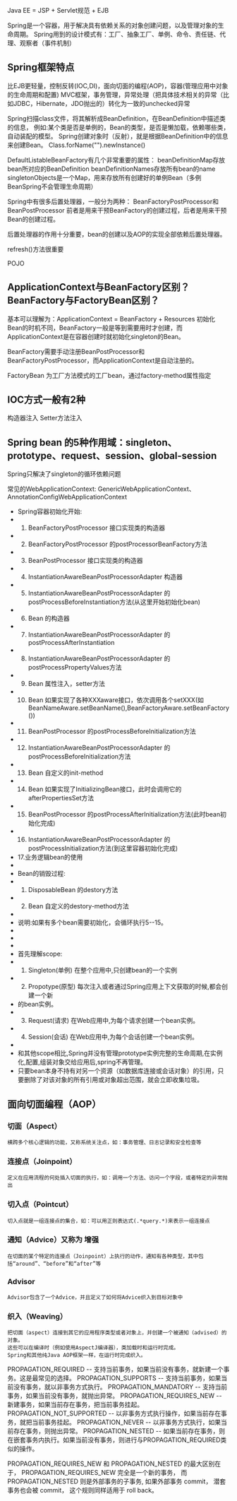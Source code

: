
Java EE = JSP + Servlet规范 + EJB

Spring是一个容器，用于解决具有依赖关系的对象创建问题，以及管理对象的生命周期。
Spring用到的设计模式有：工厂、抽象工厂、单例、命令、责任链、代理、观察者（事件机制）

## Spring框架特点
比EJB更轻量，控制反转(IOC,DI)，面向切面的编程(AOP)，容器(管理应用中对象的生命周期和配置)
MVC框架，事务管理，异常处理（把具体技术相关的异常（比如JDBC，Hibernate，JDO抛出的）转化为一致的unchecked异常

Spring扫描class文件，将其解析成BeanDefinition，在BeanDefinition中描述类的信息，
例如:某个类是否是单例的，Bean的类型，是否是懒加载，依赖哪些类，自动装配的模型。
Spring创建对象时（反射），就是根据BeanDefinition中的信息来创建Bean。 Class.forName("").newInstance()

DefaultListableBeanFactory有几个非常重要的属性：
beanDefinitionMap存放bean所对应的BeanDefinition
beanDefinitionNames存放所有bean的name
singletonObjects是一个Map，用来存放所有创建好的单例Bean（多例BeanSpring不会管理生命周期）

Spring中有很多后置处理器，一般分为两种：
BeanFactoryPostProcessor和BeanPostProcessor
前者是用来干预BeanFactory的创建过程，后者是用来干预Bean的创建过程。

后置处理器的作用十分重要，bean的创建以及AOP的实现全部依赖后置处理器。

refresh()方法很重要

POJO



## ApplicationContext与BeanFactory区别？ BeanFactory与FactoryBean区别？
基本可以理解为：ApplicationContext = BeanFactory + Resources
初始化Bean的时机不同，BeanFactory一般是等到需要用时才创建，而ApplicationContext是在容器创建时就初始化singleton的Bean。

BeanFactory需要手动注册BeanPostProcessor和BeanFactoryPostProcessor，而ApplicationContext是自动注册的。

FactoryBean 为工厂方法模式的工厂bean，通过factory-method属性指定

## IOC方式一般有2种
   构造器注入
   Setter方法注入
    
## Spring bean 的5种作用域：singleton、prototype、request、session、global-session
Spring只解决了singleton的循环依赖问题

常见的WebApplicationContext: 
GenericWebApplicationContext、AnnotationConfigWebApplicationContext


 * Spring容器初始化开始:
 * 1. BeanFactoryPostProcessor 接口实现类的构造器
 * 2. BeanFactoryPostProcessor 的postProcessorBeanFactory方法
 * 3. BeanPostProcessor 接口实现类的构造器
 * 4. InstantiationAwareBeanPostProcessorAdapter 构造器
 * 5. InstantiationAwareBeanPostProcessorAdapter 的postProcessBeforeInstantiation方法(从这里开始初始化bean)
 * 6. Bean 的构造器
 * 7. InstantiationAwareBeanPostProcessorAdapter 的postProcessAfterInstantiation
 * 8. InstantiationAwareBeanPostProcessorAdapter 的postProcessPropertyValues方法
 * 9. Bean 属性注入，setter方法
 * 10. Bean 如果实现了各种XXXaware接口，依次调用各个setXXX(如BeanNameAware.setBeanName(),BeanFactoryAware.setBeanFactory())
 * 11. BeanPostProcessor 的postProcessBeforeInitialization方法
 * 12. InstantiationAwareBeanPostProcessorAdapter 的postProcessBeforeInitialization方法
 * 13. Bean 自定义的init-method
 * 14. Bean 如果实现了InitializingBean接口，此时会调用它的afterPropertiesSet方法
 * 15. BeanPostProcessor 的postProcessAfterInitialization方法(此时bean初始化完成)
 * 16. InstantiationAwareBeanPostProcessorAdapter 的postProcessInitialization方法(到这里容器初始化完成)
 * 17.业务逻辑bean的使用
 *
 * Bean的销毁过程:
 * 1. DisposableBean 的destory方法
 * 2. Bean 自定义的destory-method方法
 *
 * 说明:如果有多个bean需要初始化，会循环执行5--15。
 *
 *
 *
 * 首先理解scope:
 * 1. Singleton(单例) 在整个应用中,只创建bean的一个实例
 * 2. Propotype(原型) 每次注入或者通过Spring应用上下文获取的时候,都会创建一个新
 * 的bean实例。
 * 3. Request(请求) 在Web应用中,为每个请求创建一个bean实例。
 * 4. Session(会话) 在Web应用中,为每个会话创建一个bean实例。
 *
 * 和其他scope相比,Spring并没有管理prototype实例完整的生命周期,在实例化,配置,组装对象交给应用后,spring不再管理。
 * 只要bean本身不持有对另一个资源（如数据库连接或会话对象）的引用，只要删除了对该对象的所有引用或对象超出范围，就会立即收集垃圾。
 
 
 
 
## 面向切面编程（AOP）

### 切面（Aspect）
    横跨多个核心逻辑的功能，又称系统关注点，如：事务管理、日志记录和安全检查等
    
### 连接点（Joinpoint）
    定义在应用流程的何处插入切面的执行，如：调用一个方法、访问一个字段，或者特定的异常抛出

### 切入点（Pointcut）
    切入点就是一组连接点的集合，如：可以用正则表达式(.*query.*)来表示一组连接点

### 通知（Advice）又称为 增强
    在切面的某个特定的连接点（Joinpoint）上执行的动作，通知有各种类型，其中包括“around”、“before”和“after”等
    
### Advisor
    Advisor包含了一个Advice，并且定义了如何将Advice织入到目标对象中

### 织入（Weaving）
    把切面（aspect）连接到其它的应用程序类型或者对象上，并创建一个被通知（advised）的对象。 
    这些可以在编译时（例如使用AspectJ编译器），类加载时和运行时完成。 
    Spring和其他纯Java AOP框架一样，在运行时完成织入。 


PROPAGATION_REQUIRED -- 支持当前事务，如果当前没有事务，就新建一个事务。这是最常见的选择。 
PROPAGATION_SUPPORTS -- 支持当前事务，如果当前没有事务，就以非事务方式执行。 
PROPAGATION_MANDATORY -- 支持当前事务，如果当前没有事务，就抛出异常。 
PROPAGATION_REQUIRES_NEW -- 新建事务，如果当前存在事务，把当前事务挂起。 
PROPAGATION_NOT_SUPPORTED -- 以非事务方式执行操作，如果当前存在事务，就把当前事务挂起。 
PROPAGATION_NEVER -- 以非事务方式执行，如果当前存在事务，则抛出异常。 
PROPAGATION_NESTED -- 如果当前存在事务，则在嵌套事务内执行。如果当前没有事务，则进行与PROPAGATION_REQUIRED类似的操作。 

PROPAGATION_REQUIRES_NEW 和 PROPAGATION_NESTED 的最大区别在于， PROPAGATION_REQUIRES_NEW 完全是一个新的事务，
而 PROPAGATION_NESTED 则是外部事务的子事务, 如果外部事务 commit， 潜套事务也会被 commit， 这个规则同样适用于 roll back。